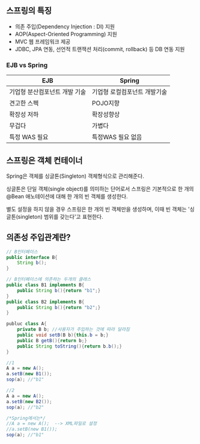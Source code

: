 
## 스프링의 특징

 - 의존 주입(Dependency Injection : DI) 지원
 - AOP(Aspect-Oriented Programming) 지원
 - MVC 웹 프레임워크 제공
 - JDBC, JPA 연동, 선언적 트랜잭션 처리(commit, rollback) 등 DB 연동 지원
### EJB vs Spring
| EJB | Spring |
|--|--|
|기업형 분산컴포넌트 개발 기술 |기업형 로컬컴포넌트 개발기술 |
|견고한 스펙|POJO지향|
|확장성 저하|확장성향상|
|무겁다|가볍다|
|특정 WAS 필요|특정WAS 필요 없음|



## 스프링은 객체 컨테이너

Spring은 객체를 싱글톤(Singleton) 객체형식으로 관리해준다.

 싱글톤은 단일 객체(single object)를 의미하는 단어로서 스프링은 기본적으로 한 개의 @Bean 애노테이션에 대해 한 개의 빈 객체를 생성한다.

별도 설정을 하지 않을 경우 스프링은 한 개의 빈 객체만을 생성하며, 이때 빈 객체는 '싱글톤(singleton) 범위를 갖는다'고 표현한다.



## 의존성 주입관계란?

```java
// B인터페이스 
public interface B{
	String b();
}

// B인터페이스에 의존하는 두개의 클래스
public class B1 implements B{
	public String b(){return "b1";}
}
public class B2 implements B{
	public String b(){return "b2";}
}

publuc class A{
	private B b; //사용자가 주입하는 것에 따라 달라짐
	public void setB(B b){this.b = b;}
	public B getB(){return b;}
	public String toString(){return b.b();}
}

//1
A a = new A(); 
a.setB(new B1());
sop(a); //"b1"

//2
A a = new A(); 
a.setB(new B2());
sop(a); //"b2"
```
```java
/*Spring에서는*/ 
//A a = new A();  --> XML파일로 설정
//a.setB(new B1());
sop(a); //"b1"
```
<!--stackedit_data:
eyJoaXN0b3J5IjpbMjIwODMyODYzLDE1NTM5NzE1ODgsLTE1Mz
UxNjM0MjksMjI0NDQzNTI4XX0=
-->